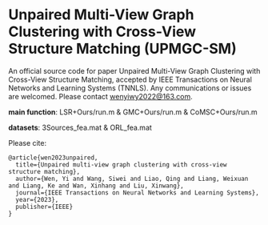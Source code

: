 # Unpaired Multi-View Graph Clustering with Cross-View Structure Matching (UPMGC-SM)

An official source code for paper Unpaired Multi-View Graph Clustering with Cross-View Structure Matching, accepted by IEEE Transactions on Neural Networks and Learning Systems (TNNLS). Any communications or issues are welcomed. Please contact wenyiwy2022@163.com.

**main function**: LSR+Ours/run.m & GMC+Ours/run.m & CoMSC+Ours/run.m

**datasets**: 3Sources_fea.mat & ORL_fea.mat

Please cite:
```
@article{wen2023unpaired,
  title={Unpaired multi-view graph clustering with cross-view structure matching},
  author={Wen, Yi and Wang, Siwei and Liao, Qing and Liang, Weixuan and Liang, Ke and Wan, Xinhang and Liu, Xinwang},
  journal={IEEE Transactions on Neural Networks and Learning Systems},
  year={2023},
  publisher={IEEE}
}
```
